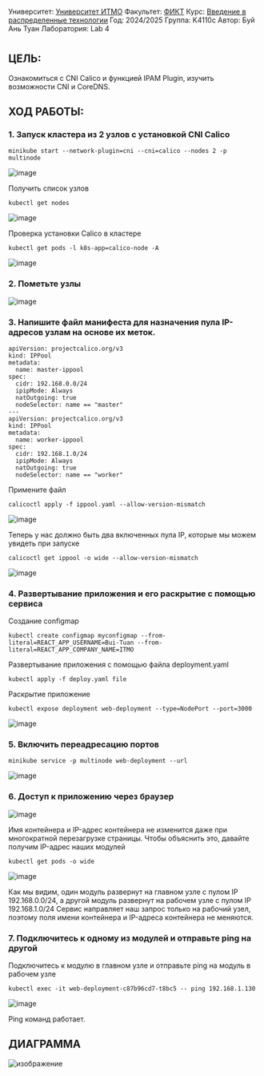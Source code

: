 Университет: [Университет ИТМО](https://itmo.ru/ru/)
Факультет: [ФИКТ](https://fict.itmo.ru)
Курс: [Введение в распределенные технологии](https://github.com/itmo-ict-faculty/introduction-to-distributed-technologies)
Год: 2024/2025
Группа: K4110c
Автор: Буй Ань Туан
Лаборатория: Lab 4
#

## ЦЕЛЬ:
Ознакомиться с CNI Calico и функцией IPAM Plugin, изучить возможности CNI и CoreDNS.
## ХОД РАБОТЫ:
### 1. Запуск кластера из 2 узлов с установкой CNI Calico
```
minikube start --network-plugin=cni --cni=calico --nodes 2 -p multinode
```
![image](./img/create_minikube.png)

Получить список узлов
```
kubectl get nodes
```
![image](./img/get_nodes.png)

Проверка установки Calico в кластере
```
kubectl get pods -l k8s-app=calico-node -A
```
![image](./img/verify_Calico.png)

### 2. Пометьте узлы
![image](./img/label_node.png)

### 3. Напишите файл манифеста для назначения пула IP-адресов узлам на основе их меток.
```
apiVersion: projectcalico.org/v3
kind: IPPool
metadata:
  name: master-ippool
spec:
  cidr: 192.168.0.0/24
  ipipMode: Always
  natOutgoing: true
  nodeSelector: name == "master"
---
apiVersion: projectcalico.org/v3
kind: IPPool
metadata:
  name: worker-ippool
spec:
  cidr: 192.168.1.0/24
  ipipMode: Always
  natOutgoing: true
  nodeSelector: name == "worker"
```
Примените файл
```
calicoctl apply -f ippool.yaml --allow-version-mismatch
```
![image](./img/apply_ippool.png)

Теперь у нас должно быть два включенных пула IP, которые мы можем увидеть при запуске
```
calicoctl get ippool -o wide --allow-version-mismatch
```
![image](./img/get_ippool.png)

### 4. Развертывание приложения и его раскрытие с помощью сервиса
Создание configmap
```
kubectl create configmap myconfigmap --from-literal=REACT_APP_USERNAME=Bui-Tuan --from-literal=REACT_APP_COMPANY_NAME=ITMO
```
Развертывание приложения с помощью файла deployment.yaml
```
kubectl apply -f deploy.yaml file
```
Раскрытие приложение
```
kubectl expose deployment web-deployment --type=NodePort --port=3000
```
![image](./img/get_all.png)

### 5. Включить переадресацию портов
```
minikube service -p multinode web-deployment --url
```
![image](./img/port_forward.png)

### 6. Доступ к приложению через браузер
![image](./img/result.png)

Имя контейнера и IP-адрес контейнера не изменится даже при многократной перезагрузке страницы. Чтобы объяснить это, давайте получим IP-адрес наших модулей
```
kubectl get pods -o wide
```
![image](./img/get_pod_wide.png)

Как мы видим, один модуль развернут на главном узле с пулом IP 192.168.0.0/24, а другой модуль развернут на рабочем узле с пулом IP 192.168.1.0/24
Сервис направляет наш запрос только на рабочий узел, поэтому поля имени контейнера и IP-адреса контейнера не меняются.

### 7. Подключитесь к одному из модулей и отправьте ping на другой
Подключитесь к модулю в главном узле и отправьте ping на модуль в рабочем узле
```
kubectl exec -it web-deployment-c87b96cd7-t8bc5 -- ping 192.168.1.130
```
![image](./img/ping.png)

Ping команд работает.

## ДИАГРАММА
![изображение](./img/diagram.png)